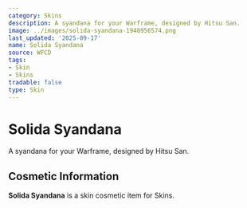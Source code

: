```yaml
---
category: Skins
description: A syandana for your Warframe, designed by Hitsu San.
image: ../images/solida-syandana-1948956574.png
last_updated: '2025-09-17'
name: Solida Syandana
source: WFCD
tags:
- Skin
- Skins
tradable: false
type: Skin
---
```


# Solida Syandana

A syandana for your Warframe, designed by Hitsu San.

## Cosmetic Information

**Solida Syandana** is a skin cosmetic item for Skins.

